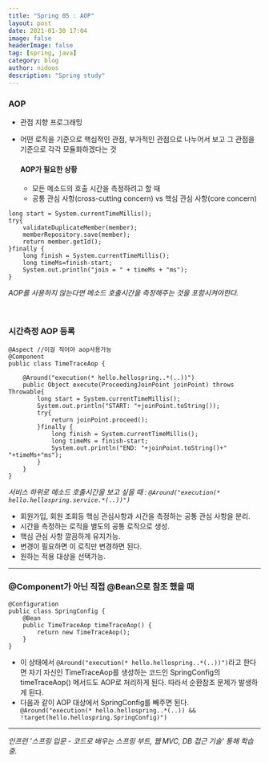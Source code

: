 ```yaml
---
title: "Spring 05 : AOP"
layout: post
date: 2021-01-30 17:04
image: false
headerImage: false
tag: [spring, java]
category: blog
author: nidoos
description: "Spring study"
---
```


### AOP
- 관점 지향 프로그래밍
- 어떤 로직을 기준으로 핵심적인 관점, 부가적인 관점으로 나누어서 보고 그 관점을 기준으로 각각 모듈화하겠다는 것

  #### AOP가 필요한 상황
  - 모든 메소드의 호출 시간을 측정하려고 할 때
  - 공통 관심 사항(cross-cutting concern) vs 핵심 관심 사항(core concern)

```
long start = System.currentTimeMillis();
try{
    validateDuplicateMember(member);
    memberRepository.save(member);
    return member.getId();
}finally {
    long finish = System.currentTimeMillis();
    long timeMs=finish-start;
    System.out.println("join = " + timeMs + "ms");
}
```
*AOP를 사용하지 않는다면 메소드 호출시간을 측정해주는 것을 포함시켜야한다.*

<br>

### 시간측정 AOP 등록
```
@Aspect //이걸 적어야 aop사용가능
@Component
public class TimeTraceAop {

    @Around("execution(* hello.hellospring..*(..))")
    public Object execute(ProceedingJoinPoint joinPoint) throws  Throwable{
        long start = System.currentTimeMillis();
        System.out.println("START: "+joinPoint.toString());
        try{
            return joinPoint.proceed();
        }finally {
            long finish = System.currentTimeMillis();
            long timeMs = finish-start;
            System.out.println("END: "+joinPoint.toString()+" "+timeMs+"ms");
        }
    }
}
```
*서비스 하위로 메소드 호출시간을 보고 싶을 때 : `@Around("execution(* hello.hellospring.service.*(..))")`*
<br>
- 회원가입, 회원 조회등 핵심 관심사항과 시간을 측정하는 공통 관심 사항을 분리.
- 시간을 측정하는 로직을 별도의 공통 로직으로 생성.
- 핵심 관심 사항 깔끔하게 유지가능.
- 변경이 필요하면 이 로직만 변경하면 된다.
- 원하는 적용 대상을 선택가능.

---


###  @Component가 아닌 직접 @Bean으로 참조 했을 때
```
@Configuration
public class SpringConfig {
    @Bean
    public TimeTraceAop timeTraceAop() {
        return new TimeTraceAop();
    }
}
```
- 이 상태에서 `@Around("execution(* hello.hellospring..*(..))")`라고 한다면 자기 자신인 TimeTraceAop를 생성하는 코드인 SpringConfig의 timeTraceAop() 메서드도 AOP로 처리하게 된다. 따라서 순환참조 문제가 발생하게 된다.
- 다음과 같이 AOP 대상에서 SpringConfig를 빼주면 된다.
` @Around("execution(* hello.hellospring..*(..)) && !target(hello.hellospring.SpringConfig)")`


---

*인프런 '스프링 입문 - 코드로 배우는 스프링 부트, 웹 MVC, DB 접근 기술' 통해 학습 중.*
